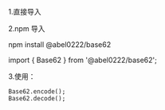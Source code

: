1.直接导入

 <script type="text/javascript" src="https://open.yifengx.com/js/base62.js"></script>

2.npm 导入

npm install @abel0222/base62

import { Base62 } from '@abel0222/base62';

3.使用：

```
Base62.encode();
Base62.decode();
```
